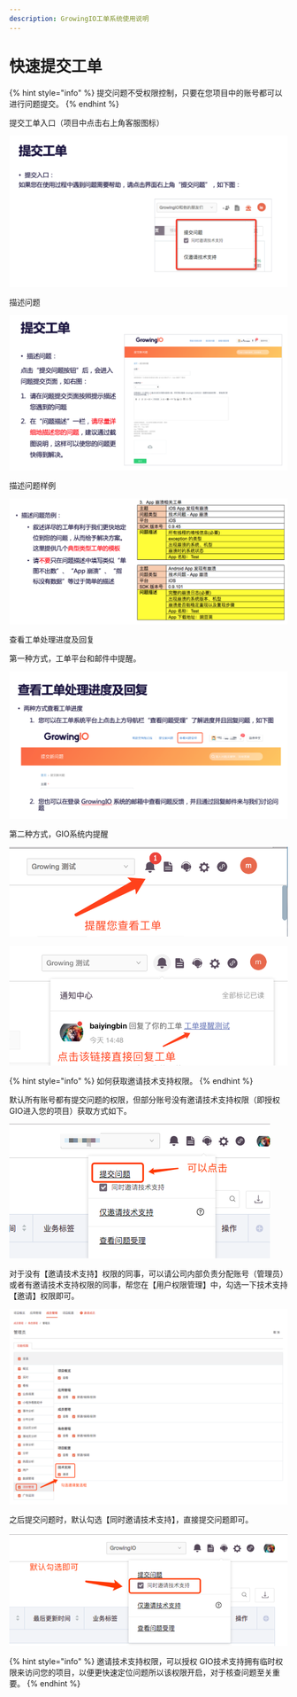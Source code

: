 ```yaml
---
description: GrowingIO工单系统使用说明
---
```


# 快速提交工单

{% hint style="info" %}
提交问题不受权限控制，只要在您项目中的账号都可以进行问题提交。
{% endhint %}

提交工单入口（项目中点击右上角客服图标）

![](.gitbook/assets/1%20%282%29.png)

描述问题

![](.gitbook/assets/2.png)

描述问题样例

![](.gitbook/assets/3.png)

查看工单处理进度及回复

第一种方式，工单平台和邮件中提醒。

![](.gitbook/assets/5.png)

第二种方式，GIO系统内提醒

![](.gitbook/assets/1%20%281%29.png)

![](.gitbook/assets/2%20%282%29.png)

{% hint style="info" %}
如何获取邀请技术支持权限。
{% endhint %}

默认所有账号都有提交问题的权限，但部分账号没有邀请技术支持权限（即授权 GIO进入您的项目）获取方式如下。

![](.gitbook/assets/6.png)

对于没有【邀请技术支持】权限的同事，可以请公司内部负责分配账号（管理员）或者有邀请技术支持权限的同事，帮您在【用户权限管理】中，勾选一下技术支持【邀请】权限即可。

![](.gitbook/assets/yaoqing.png)

之后提交问题时，默认勾选【同时邀请技术支持】，直接提交问题即可。

![](.gitbook/assets/8.png)

{% hint style="info" %}
邀请技术支持权限，可以授权 GIO技术支持拥有临时权限来访问您的项目，以便更快速定位问题所以该权限开启，对于核查问题至关重要。
{% endhint %}

